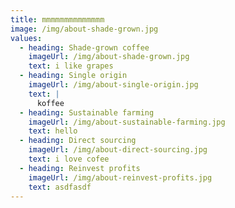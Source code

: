```yaml
---
title: mmmmmmmmmmmmmm
image: /img/about-shade-grown.jpg
values:
  - heading: Shade-grown coffee
    imageUrl: /img/about-shade-grown.jpg
    text: i like grapes
  - heading: Single origin
    imageUrl: /img/about-single-origin.jpg
    text: |
      koffee
  - heading: Sustainable farming
    imageUrl: /img/about-sustainable-farming.jpg
    text: hello
  - heading: Direct sourcing
    imageUrl: /img/about-direct-sourcing.jpg
    text: i love cofee
  - heading: Reinvest profits
    imageUrl: /img/about-reinvest-profits.jpg
    text: asdfasdf
---
```


